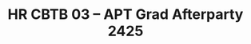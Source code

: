 ---
title: HR CBTB 03 – APT Grad Afterparty 2425
redirect_to: https://forms.gle/2GX6Cj9zS1h276ZS8
redirect_from: 
  - /APTGradCBTB2425
  - /aptgradcbtb2425
---